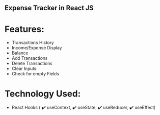 ## Expense Tracker in React JS
# Features: 
- Transactions History
- Income/Expense Display
- Balance
- Add Transactions
- Delete Transactions
- Clear Inputs
- Check for empty Fields


# Technology Used:
- React Hooks ( ✔️ useContext, ✔️ useState, ✔️ useReducer, ✔️ useEffect)
